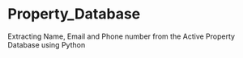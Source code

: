 # Property_Database
Extracting Name, Email and Phone number from the Active Property Database using Python 
